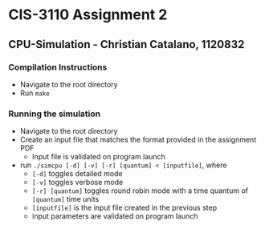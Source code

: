 # CIS-3110 Assignment 2
## CPU-Simulation - Christian Catalano, 1120832
### Compilation Instructions
- Navigate to the root directory  
- Run `make`

### Running the simulation
- Navigate to the root directory  
- Create an input file that matches the format provided in the assignment PDF  
    - Input file is validated on program launch
- run `./simcpu [-d] [-v] [-r] [quantum] < [inputfile]`, where
    - `[-d]` toggles detailed mode
    - `[-v]` toggles verbose mode
    - `[-r] [quantum]` toggles round robin mode with a time quantum of `[quantum]` time units
    - `[inputfile]` is the input file created in the previous step
    - input parameters are validated on program launch